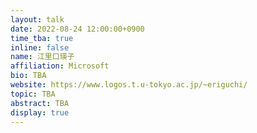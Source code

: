 ```yaml
---
layout: talk
date: 2022-08-24 12:00:00+0900
time_tba: true
inline: false
name: 江里口瑛子
affiliation: Microsoft
bio: TBA
website: https://www.logos.t.u-tokyo.ac.jp/~eriguchi/
topic: TBA
abstract: TBA
display: true
---
```


